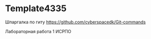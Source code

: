 # Template4335
Шпаргалка по гиту https://github.com/cyberspacedk/Git-commands

Лабораторная работа 1 ИСРПО